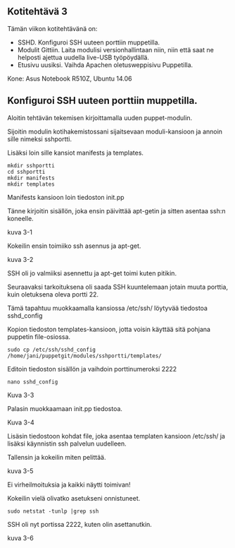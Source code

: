 ## Kotitehtävä 3

Tämän viikon kotitehtävänä on:

* SSHD. Konfiguroi SSH uuteen porttiin muppetilla.
* Modulit Gittiin. Laita modulisi versionhallintaan niin, niin että saat ne helposti ajettua uudella live-USB työpöydällä.
* Etusivu uusiksi. Vaihda Apachen oletusweppisivu Puppetilla.

Kone: Asus Notebook R510Z, Ubuntu 14.06

## Konfiguroi SSH uuteen porttiin muppetilla.

Aloitin tehtävän tekemisen kirjoittamalla uuden puppet-modulin.

Sijoitin modulin kotihakemistossani sijaitsevaan moduli-kansioon ja annoin sille nimeksi sshportti.

Lisäksi loin sille kansiot manifests ja templates.

    mkdir sshportti
    cd sshportti
    mkdir manifests
    mkdir templates
    
Manifests kansioon loin tiedoston init.pp

Tänne kirjoitin sisällön, joka ensin päivittää apt-getin ja sitten asentaa ssh:n koneelle.

kuva 3-1

Kokeilin ensin toimiiko ssh asennus ja apt-get.

kuva 3-2

SSH oli jo valmiiksi asennettu ja apt-get toimi kuten pitikin. 

Seuraavaksi tarkoituksena oli saada SSH kuuntelemaan jotain muuta porttia, kuin oletuksena oleva portti 22.

Tämä tapahtuu muokkaamalla kansiossa /etc/ssh/ löytyvää tiedostoa sshd_config

Kopion tiedoston templates-kansioon, jotta voisin käyttää sitä pohjana puppetin file-osiossa.

    sudo cp /etc/ssh/sshd_config /home/jani/puppetgit/modules/sshportti/templates/
     
Editoin tiedoston sisällön ja vaihdoin porttinumeroksi 2222

    nano sshd_config
    
Kuva 3-3

Palasin muokkaamaan init.pp tiedostoa. 

Kuva 3-4

Lisäsin tiedostoon kohdat file, joka asentaa templaten kansioon /etc/ssh/ ja lisäksi käynnistin ssh palvelun uudelleen.

Tallensin ja kokeilin miten pelittää.

kuva 3-5

Ei virheilmoituksia ja kaikki näytti toimivan!

Kokeilin vielä olivatko asetukseni onnistuneet.

    sudo netstat -tunlp |grep ssh
    
SSH oli nyt portissa 2222, kuten olin asettanutkin.

kuva 3-6

    








     
